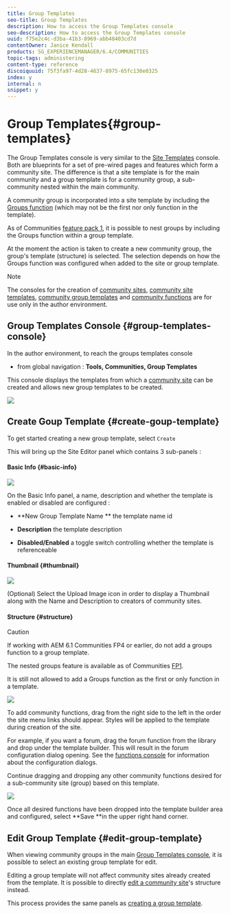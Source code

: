 ```yaml
---
title: Group Templates
seo-title: Group Templates
description: How to access the Group Templates console
seo-description: How to access the Group Templates console
uuid: f75e2c4c-d3ba-41b3-8969-abb48403cd7d
contentOwner: Janice Kendall
products: SG_EXPERIENCEMANAGER/6.4/COMMUNITIES
topic-tags: administering
content-type: reference
discoiquuid: 75f3fa97-4d28-4637-8975-65fc130e0325
index: y
internal: n
snippet: y
---
```


# Group Templates{#group-templates}

The Group Templates console is very similar to the [Site Templates](../../communities/using/sites.md) console. Both are blueprints for a set of pre-wired pages and features which form a community site. The difference is that a site template is for the main community and a group template is for a community group, a sub-community nested within the main community.

A community group is incorporated into a site template by including the [Groups function](../../communities/using/functions.md#groupsfunction) (which may not be the first nor only function in the template).

As of Communities [feature pack 1](../../communities/using/deploy-communities.md#latestfeaturepack), it is possible to nest groups by including the Groups function within a group template.

At the moment the action is taken to create a new community group, the group's template (structure) is selected. The selection depends on how the Groups function was configured when added to the site or group template.

>[!NOTE]
>
>The consoles for the creation of [community sites](../../communities/using/sites-console.md), [community site templates](../../communities/using/sites.md), [community group templates](../../communities/using/tools-groups.md) and [community functions](../../communities/using/functions.md) are for use only in the author environment.

## Group Templates Console {#group-templates-console}

In the author environment, to reach the groups templates console

* from global navigation : **Tools, Communities, Group Templates**

This console displays the templates from which a [community site](../../communities/using/sites-console.md) can be created and allows new group templates to be created.

![](assets/groupstemplate.png)

## Create Goup Template {#create-goup-template}

To get started creating a new group template, select `Create`

This will bring up the Site Editor panel which contains 3 sub-panels :

#### Basic Info {#basic-info}

![](assets/chlimage_1-96.png)

On the Basic Info panel, a name, description and whether the template is enabled or disabled are configured :

* **New Group Template Name ** 
  the template name id

* **Description** 
  the template description

* **Disabled/Enabled** 
  a toggle switch controlling whether the template is referenceable

#### Thumbnail {#thumbnail}

![](assets/chlimage_1-97.png)

(Optional) Select the Upload Image icon in order to display a Thumbnail along with the Name and Description to creators of community sites.

#### Structure {#structure}

>[!CAUTION]
>
>If working with AEM 6.1 Communities FP4 or earlier, do not add a groups function to a group template.
>
>The nested groups feature is available as of Communities [FP1](../../communities/using/communities.md#latestfeaturepack).
>
>It is still not allowed to add a Groups function as the first or only function in a template.

![](assets/grptemplateeditor.png)

To add community functions, drag from the right side to the left in the order the site menu links should appear. Styles will be applied to the template during creation of the site.

For example, if you want a forum, drag the forum function from the library and drop under the template builder. This will result in the forum configuration dialog opening. See the [functions console](../../communities/using/functions.md) for information about the configuration dialogs.

Continue dragging and dropping any other community functions desired for a sub-community site (group) based on this template.

![](assets/dragfunctions.png)

Once all desired functions have been dropped into the template builder area and configured, select **Save **in the upper right hand corner.

## Edit Group Template {#edit-group-template}

When viewing community groups in the main [Group Templates console](#grouptemplatesconsole), it is possible to select an existing group template for edit.

Editing a group template will not affect community sites already created from the template. It is possible to directly [edit a community site](../../communities/using/sites-console.md#modifystructure)'s structure instead.

This process provides the same panels as [creating a group template](#creategrouptemplate).
